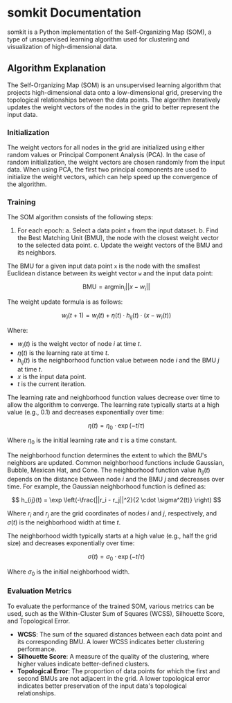 # somkit Documentation

somkit is a Python implementation of the Self-Organizing Map (SOM), a type of unsupervised learning algorithm used for clustering and visualization of high-dimensional data.



## Algorithm Explanation

The Self-Organizing Map (SOM) is an unsupervised learning algorithm that projects high-dimensional data onto a low-dimensional grid, preserving the topological relationships between the data points. The algorithm iteratively updates the weight vectors of the nodes in the grid to better represent the input data.

### Initialization

The weight vectors for all nodes in the grid are initialized using either random values or Principal Component Analysis (PCA). In the case of random initialization, the weight vectors are chosen randomly from the input data. When using PCA, the first two principal components are used to initialize the weight vectors, which can help speed up the convergence of the algorithm.

### Training

The SOM algorithm consists of the following steps:

1. For each epoch:
   a. Select a data point `x` from the input dataset.
   b. Find the Best Matching Unit (BMU), the node with the closest weight vector to the selected data point.
   c. Update the weight vectors of the BMU and its neighbors.

The BMU for a given input data point `x` is the node with the smallest Euclidean distance between its weight vector `w` and the input data point:

$$
\text{BMU} = \text{argmin}_i || x - w_i ||
$$

The weight update formula is as follows:

$$
w_i(t+1) = w_i(t) + \eta(t) \cdot h_{ij}(t) \cdot (x - w_i(t))
$$

Where:
- $w_i(t)$ is the weight vector of node $i$ at time $t$.
- $\eta(t)$ is the learning rate at time $t$.
- $h_{ij}(t)$ is the neighborhood function value between node $i$ and the BMU $j$ at time $t$.
- $x$ is the input data point.
- $t$ is the current iteration.

The learning rate and neighborhood function values decrease over time to allow the algorithm to converge. The learning rate typically starts at a high value (e.g., 0.1) and decreases exponentially over time:

$$
\eta(t) = \eta_0 \cdot \exp(-t / \tau)
$$

Where $\eta_0$ is the initial learning rate and $\tau$ is a time constant.

The neighborhood function determines the extent to which the BMU's neighbors are updated. Common neighborhood functions include Gaussian, Bubble, Mexican Hat, and Cone. The neighborhood function value $h_{ij}(t)$ depends on the distance between node $i$ and the BMU $j$ and decreases over time. For example, the Gaussian neighborhood function is defined as:

$$
h_{ij}(t) = \exp \left(-\frac{||r_i - r_j||^2}{2 \cdot \sigma^2(t)} \right)
$$

Where $r_i$ and $r_j$ are the grid coordinates of nodes $i$ and $j$, respectively, and $\sigma(t)$ is the neighborhood width at time $t$.

The neighborhood width typically starts at a high value (e.g., half the grid size) and decreases exponentially over time:

$$
\sigma(t) = \sigma_0 \cdot \exp(-t / \tau)
$$

Where $\sigma_0$ is the initial neighborhood width.

<!-- ### Example Code

Here's an example of how the weight update step is implemented in code:

~~~ python
def update_weights(self, x, bmu_idx, epoch):
    bmu_coords = self.get_node_coordinates(bmu_idx)
    for i, w in enumerate(self.weights):
        node_coords = self.get_node_coordinates(i)
        distance = self.distance_calculator(bmu_coords, node_coords)
        neighborhood_val = self.n_func(distance, epoch)
        learning_rate = self.calculate_learning_rate(epoch)
        self.weights[i] += learning_rate * neighborhood_val * (x - w)
~~~ -->

### Evaluation Metrics

To evaluate the performance of the trained SOM, various metrics can be used, such as the Within-Cluster Sum of Squares (WCSS), Silhouette Score, and Topological Error.

- **WCSS**: The sum of the squared distances between each data point and its corresponding BMU. A lower WCSS indicates better clustering performance.
- **Silhouette Score**: A measure of the quality of the clustering, where higher values indicate better-defined clusters.
- **Topological Error**: The proportion of data points for which the first and second BMUs are not adjacent in the grid. A lower topological error indicates better preservation of the input data's topological relationships.
